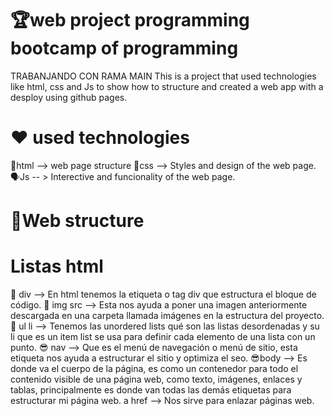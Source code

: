 # 🏆web project programming bootcamp of programming 
TRABANJANDO CON RAMA MAIN
This is a project that used technologies like html, css and Js to show how to structure and created a web app with a desploy using github pages.

# ❤ used technologies

👀html --> web page structure 
🦚css --> Styles and design of the web page.
🗣Js -- > Interective and funcionality of the web page. 

# 🧨Web structure 

# Listas html 

🚗 div --> En html tenemos la etiqueta o tag div que estructura el bloque de código. 🚈 img src -->  Esta nos ayuda a poner una imagen anteriormente descargada en una carpeta llamada imágenes en la estructura del proyecto.
🤨 ul li --> Tenemos las unordered lists qué son las listas desordenadas y su li que es un item list se usa para definir cada elemento de una lista con un punto.
😎 nav --> Que es el menú de navegación o menú de sitio, esta etiqueta nos ayuda a estructurar el sitio y optimiza el seo.
😎body --> Es donde va el cuerpo de la página, es como un contenedor para todo el contenido visible de una página web, como texto, imágenes, enlaces y tablas, principalmente es donde van todas las demás etiquetas para estructurar mi página web.
a href --> Nos sirve para enlazar páginas web.
